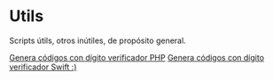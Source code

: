 Utils
=====

Scripts útils, otros inútiles, de propósito general.

[Genera códigos con dígito verificador PHP](codigo-verificador-base10.php)
[Genera códigos con dígito verificador Swift :)](codigo-verificador-base10.swift)

